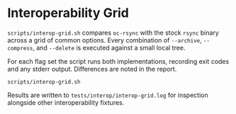 # Interoperability Grid

`scripts/interop-grid.sh` compares `oc-rsync` with the stock `rsync` binary across a grid of common options. Every combination of `--archive`, `--compress`, and `--delete` is executed against a small local tree.

For each flag set the script runs both implementations, recording exit codes and any stderr output. Differences are noted in the report.

```
scripts/interop-grid.sh
```

Results are written to `tests/interop/interop-grid.log` for inspection alongside other interoperability fixtures.
